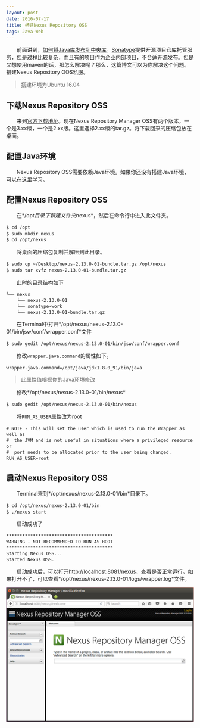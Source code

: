 ```yaml
---
layout: post
date: 2016-07-17
title: 搭建Nexus Repository OSS
tags: Java-Web
---
```

　　前面讲到，[如何将Java库发布到中央库](/blog/publish-library-to-maven-center-repository)。[Sonatype](http://central.sonatype.org)提供开源项目仓库托管服务，但是过程比较复杂，而且有的项目作为企业内部项目，不合适开源发布。但是又想使用maven的话，那怎么解决呢？那么，这篇博文可以为你解决这个问题。搭建Nexus Repository OOS私服。

> 搭建环境为Ubuntu 16.04

## 下载Nexus Repository OSS
　　来到[官方下载地址](http://www.sonatype.com/download-oss-sonatype)。现在Nexus Repository Manager OSS有两个版本，一个是3.xx版，一个是2.xx版。这里选择2.xx版的tar.gz。将下载回来的压缩包放在桌面。

## 配置Java环境
　　Nexus Repository OSS需要依赖Java环境。如果你还没有搭建Java环境，可以在[这里](/blog/java-environment)学习。

## 配置Nexus Repository OSS
　　在*/opt*目录下新建文件夹*nexus*，然后在命令行中进入此文件夹。

```bash
$ cd /opt
$ sudo mkdir nexus
$ cd /opt/nexus
```
　　将桌面的压缩包复制并解压到此目录。

```bash
$ sudo cp ~/Desktop/nexus-2.13.0-01-bundle.tar.gz /opt/nexus
$ sudo tar xvfz nexus-2.13.0-01-bundle.tar.gz
```
　　此时的目录结构如下

```
└── nexus
    └── nexus-2.13.0-01
    └── sonatype-work
    └── nexus-2.13.0-01-bundle.tar.gz
```

　　在Terminal中打开*/opt/nexus/nexus-2.13.0-01/bin/jsw/conf/wrapper.conf*文件

```bash
$ sudo gedit /opt/nexus/nexus-2.13.0-01/bin/jsw/conf/wrapper.conf
```
　　修改`wrapper.java.command`的属性如下。

```
wrapper.java.command=/opt/java/jdk1.8.0_91/bin/java
```

> 此属性值根据你的Java环境修改

　　修改*/opt/nexus/nexus-2.13.0-01/bin/nexus*

```bash
$ sudo gedit /opt/nexus/nexus-2.13.0-01/bin/nexus
```
　　将`RUN_AS_USER`属性改为root

```
# NOTE - This will set the user which is used to run the Wrapper as well as
#  the JVM and is not useful in situations where a privileged resource or
#  port needs to be allocated prior to the user being changed.
RUN_AS_USER=root
```

## 启动Nexus Repository OSS
　　Terminal来到*/opt/nexus/nexus-2.13.0-01/bin*目录下。

```bash
$ cd /opt/nexus/nexus-2.13.0-01/bin
$ ./nexus start
```
　　启动成功了

```
****************************************
WARNING - NOT RECOMMENDED TO RUN AS ROOT
****************************************
Starting Nexus OSS...
Started Nexus OSS.
```
　　启动成功后，可以打开[http://localhost:8081/nexus](http://localhost:8081/nexus)，查看是否正常运行。如果打开不了，可以查看*/opt/nexus/nexus-2.13.0-01/logs/wrapper.log*文件。

![2016-07-16-setup-success](/assets/blog/2016-07-16-setup-success.png)

